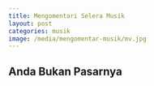 ```yaml
---
title: Mengomentari Selera Musik
layout: post
categories: musik
image: /media/mengomentar-musik/mv.jpg
---
```


## Anda Bukan Pasarnya
